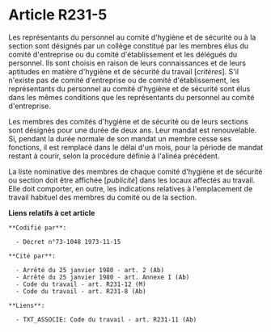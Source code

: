 # Article R231-5

Les représentants du personnel au comité d'hygiène et de sécurité ou à la section sont désignés par un collège constitué par
les membres élus du comité d'entreprise ou du comité d'établissement et les délégués du personnel. Ils sont choisis en raison
de leurs connaissances et de leurs aptitudes en matière d'hygiène et de sécurité du travail [*critères*]. S'il n'existe pas
de comité d'entreprise ou de comité d'établissement, les représentants du personnel au comité d'hygiène et de sécurité sont
élus dans les mêmes conditions que les représentants du personnel au comité d'entreprise.

Les membres des comités d'hygiène et de sécurité ou de leurs sections sont désignés pour une durée de deux ans. Leur mandat
est renouvelable. Si, pendant la durée normale de son mandat un membre cesse ses fonctions, il est remplacé dans le délai
d'un mois, pour la période de mandat restant à courir, selon la procédure définie à l'alinéa précédent.

La liste nominative des membres de chaque comité d'hygiène et de sécurité ou section doit être affichée [*publicité*] dans
les locaux affectés au travail. Elle doit comporter, en outre, les indications relatives à l'emplacement de travail habituel
des membres du comité ou de la section.

**Liens relatifs à cet article**

	**Codifié par**:

	  - Décret n°73-1048 1973-11-15

	**Cité par**:

	  - Arrêté du 25 janvier 1980 - art. 2 (Ab)
	  - Arrêté du 25 janvier 1980 - art. Annexe I (Ab)
	  - Code du travail - art. R231-12 (M)
	  - Code du travail - art. R231-8 (Ab)

	**Liens**:

	  - TXT_ASSOCIE: Code du travail - art. R231-11 (Ab)
